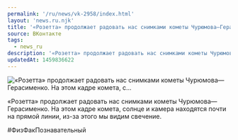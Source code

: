```yaml
---
permalink: '/ru/news/vk-2958/index.html'
layout: 'news.ru.njk'
title: '«Розетта» продолжает радовать нас снимками кометы Чурюмова—Герасименко. На этом кадре комета, с…'
source: ВКонтакте
tags:
  - news_ru
description: '«Розетта» продолжает радовать нас снимками кометы Чурюмова—Герасименко. На этом кадре комета, с…'
updatedAt: 1459836622
---
```

![«Розетта» продолжает радовать нас снимками кометы Чурюмова—Герасименко. На этом кадре комета, с…](https://sun9-2.userapi.com/impf/c631419/v631419501/1ee06/Zf7U414EWgU.jpg?size=1024x1024&quality=96&proxy=1&sign=c3d78c7b4662b0d41be7e132e2dc62aa&c_uniq_tag=gXA-yB6ZsjZIFVaWZbV68XfMBinV--6q64pKCh3Tpoc&type=album)

«Розетта» продолжает радовать нас снимками кометы Чурюмова—Герасименко. На этом кадре комета, солнце и камера находятся почти на прямой линии, из-за этого мы видим свечение.

#ФизФакПознавательный

